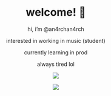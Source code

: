 <div align=center>

# welcome! 🩶



hi, i’m @an4rchan4rch

interested in working in music (student)

currently learning in prod

always tired lol

<div align=center>
  
![](https://komarev.com/ghpvc/?username=your-github-an4rchqn4rch&color=green)

<div align=center>

![](https://github-readme-stats.vercel.app/api?username=an4rchan4rch&show_icons=true&theme=synthwave)
